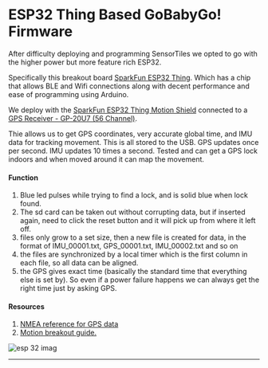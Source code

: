 ESP32 Thing Based GoBabyGo! Firmware
=====

After difficulty deploying and programming SensorTiles we opted to go with the higher power but more feature rich ESP32.

Specifically this breakout board [SparkFun ESP32 Thing](https://www.sparkfun.com/products/13907). Which has a chip that allows BLE and Wifi connections along with decent performance and ease of programming using Arduino. 

We deploy with the [SparkFun ESP32 Thing Motion Shield](https://www.sparkfun.com/products/14430) connected to a [GPS Receiver - GP-20U7 (56 Channel)](https://www.sparkfun.com/products/13740).

Thie allows us to get GPS coordinates, very accurate global time, and IMU data for tracking movement. This is all stored to the USB. GPS updates once per second. IMU updates 10 times a second. Tested and can get a GPS lock indoors and when moved around it can map the movement. 

#### Function
1. Blue led pulses while trying to find a lock, and is solid blue when lock found.
2. The sd card can be taken out without corrupting data, but if inserted again, need to click the reset button and it will pick up from where it left off.
3. files only grow to a set size, then a new file is created for data, in the format of IMU_00001.txt, GPS_00001.txt, IMU_00002.txt and so on
4. the files are synchronized by a local timer which is the first column in each file, so all data can be aligned.
5. the GPS gives exact time (basically the standard time that everything else is set by). So even if a power failure happens we can always get the right time just by asking GPS.

#### Resources
1. [NMEA reference for GPS data](https://www.sparkfun.com/datasheets/GPS/NMEA%20Reference%20Manual-Rev2.1-Dec07.pdf)
2. [Motion breakout guide.](https://learn.sparkfun.com/tutorials/esp32-thing-motion-shield-hookup-guide)

![esp 32 imag](https://cdn.sparkfun.com//assets/parts/1/1/5/6/4/13907-01.jpg)

---------


